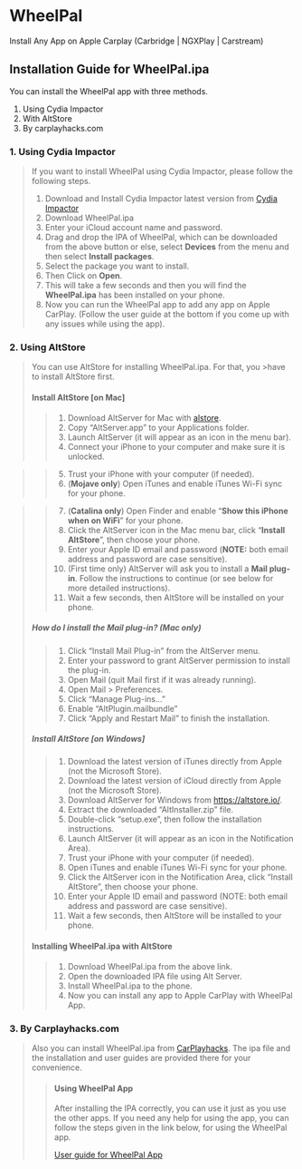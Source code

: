 # WheelPal

Install Any App on Apple Carplay (Carbridge | NGXPlay | Carstream)

## Installation Guide for WheelPal.ipa

You can install the WheelPal app with three methods.

1. Using Cydia Impactor
2. With AltStore
3. By carplayhacks.com

### 1. Using Cydia Impactor

> If you want to install WheelPal using Cydia Impactor, please follow the following steps.
>
> 1.  Download and Install Cydia Impactor latest version from [Cydia
>     Impactor](http://www.cydiaimpactor.com)
> 2.  Download WheelPal.ipa
> 3.  Enter your iCloud account name and password.
> 4.  Drag and drop the IPA of WheelPal, which can be downloaded from
>     the above button or else, select **Devices** from the menu and
>     then select **Install packages**.
> 5.  Select the package you want to install.
> 6.  Then Click on **Open**.
> 7.  This will take a few seconds and then you will find the
>     **WheelPal.ipa** has been installed on your phone.
> 8.  Now you can run the WheelPal app to add any app on Apple
>     CarPlay. (Follow the user guide at the bottom if you come up
>     with any issues while using the app).

### 2. Using AltStore

> You can use AltStore for installing WheelPal.ipa. For that, you >have to install AltStore first.
>
> #### Install AltStore [on Mac]
>
> > 1.  Download AltServer for Mac with [alstore](https://altstore.io/).
> > 2.  Copy “AltServer.app” to your Applications folder.
> > 3.  Launch AltServer (it will appear as an icon in the menu bar).
> > 4.  Connect your iPhone to your computer and make sure it is unlocked.

> > 5.  Trust your iPhone with your computer (if needed).
> > 6.  (**Mojave only**) Open iTunes and enable iTunes Wi-Fi sync for your phone.

> > 7.  (**Catalina only**) Open Finder and enable “**Show this iPhone when on WiFi**” for your phone.
> > 8.  Click the AltServer icon in the Mac menu bar, click “**Install AltStore**”, then choose your phone.
> > 9.  Enter your Apple ID email and password (**NOTE:** both email address and password are case sensitive).
> > 10. (First time only) AltServer will ask you to install a **Mail plug-in**. Follow the instructions to continue (or see below for more detailed instructions).
> > 11. Wait a few seconds, then AltStore will be installed on your phone.
>
> ##### How do I install the Mail plug-in? (Mac only)
>
> > 1. Click “Install Mail Plug-in” from the AltServer menu.
> > 2. Enter your password to grant AltServer permission to install the plug-in.
> > 3. Open Mail (quit Mail first if it was already running).
> > 4. Open Mail > Preferences.
> > 5. Click “Manage Plug-ins...”
> > 6. Enable “AltPlugin.mailbundle”
> > 7. Click “Apply and Restart Mail” to finish the installation.
>
> ##### Install AltStore [on Windows]
>
> > 1. Download the latest version of iTunes directly from Apple (not the Microsoft Store).
> > 2. Download the latest version of iCloud directly from Apple (not the Microsoft Store).
> > 3. Download AltServer for Windows from https://altstore.io/.
> > 4. Extract the downloaded “AltInstaller.zip” file.
> > 5. Double-click “setup.exe”, then follow the installation instructions.
> > 6. Launch AltServer (it will appear as an icon in the Notification Area).
> > 7. Trust your iPhone with your computer (if needed).
> > 8. Open iTunes and enable iTunes Wi-Fi sync for your phone.
> > 9. Click the AltServer icon in the Notification Area, click “Install AltStore”, then choose your phone.
> > 10. Enter your Apple ID email and password (NOTE: both email address and password are case sensitive).
> > 11. Wait a few seconds, then AltStore will be installed to your phone.
>
> #### Installing WheelPal.ipa with AltStore
>
> > 1. Download WheelPal.ipa from the above link.
> > 2. Open the downloaded IPA file using Alt Server.
> > 3. Install WheelPal.ipa to the phone.
> > 4. Now you can install any app to Apple CarPlay with WheelPal App.

### 3. By Carplayhacks.com

> Also you can install WheelPal.ipa from [CarPlayhacks](CarPlayhacks.com). The ipa file and the installation and user guides are provided there for your convenience.
>
> > #### Using WheelPal App
> >
> > After installing the IPA correctly, you can use it just as you use the other apps. If you need any help
> > for using the app, you can follow the steps given in the link below, for using the WheelPal app.
> >
> > [User guide for WheelPal App](https://carplayhacks.com/install-wheelpal/)
